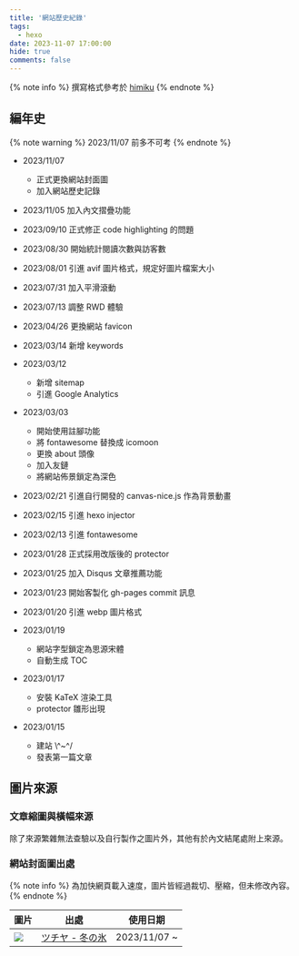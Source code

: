 ```yaml
---
title: '網站歷史紀錄'
tags:
  - hexo
date: 2023-11-07 17:00:00
hide: true
comments: false
---
```


{% note info %}
撰寫格式參考於 [himiku](https://www.himiku.com)
{% endnote %}

## 編年史

{% note warning %}
2023/11/07 前多不可考
{% endnote %}

- 2023/11/07
  - 正式更換網站封面圖
  - 加入網站歷史記錄

- 2023/11/05 加入內文摺疊功能
- 2023/09/10 正式修正 code highlighting 的問題
- 2023/08/30 開始統計閱讀次數與訪客數
- 2023/08/01 引進 avif 圖片格式，規定好圖片檔案大小
- 2023/07/31 加入平滑滾動
- 2023/07/13 調整 RWD 體驗
- 2023/04/26 更換網站 favicon
- 2023/03/14 新增 keywords

- 2023/03/12
  - 新增 sitemap
  - 引進 Google Analytics

- 2023/03/03 
  - 開始使用註腳功能
  - 將 fontawesome 替換成 icomoon
  - 更換 about 頭像
  - 加入友鏈
  - 將網站佈景鎖定為深色

- 2023/02/21 引進自行開發的 canvas-nice.js 作為背景動畫
- 2023/02/15 引進 hexo injector
- 2023/02/13 引進 fontawesome
- 2023/01/28 正式採用改版後的 protector
- 2023/01/25 加入 Disqus 文章推薦功能
- 2023/01/23 開始客製化 gh-pages commit 訊息
- 2023/01/20 引進 webp 圖片格式

- 2023/01/19
  - 網站字型鎖定為思源宋體
  - 自動生成 TOC

- 2023/01/17
  - 安裝 KaTeX 渲染工具
  - protector 雛形出現

- 2023/01/15
  - 建站 \\^~^/
  - 發表第一篇文章

## 圖片來源

### 文章縮圖與橫幅來源

除了來源繁雜無法查驗以及自行製作之圖片外，其他有於內文結尾處附上來源。

### 網站封面圖出處

{% note info %}
為加快網頁載入速度，圖片皆經過裁切、壓縮，但未修改內容。
{% endnote %}

|  圖片  |  出處  |  使用日期  |
|  ----  |  ----  |  ----  |
| ![](https://pixiv.cat/86696637.jpg) | [ツチヤ - 冬の氷](https://www.pixiv.net/artworks/86696637) | 2023/11/07 ~ |
